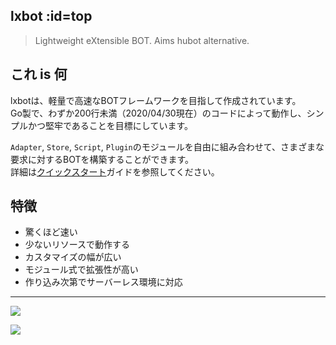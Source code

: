 ## lxbot :id=top

> Lightweight eXtensible BOT. Aims hubot alternative.

## これ is 何

lxbotは、軽量で高速なBOTフレームワークを目指して作成されています。  
Go製で、わずか200行未満（2020/04/30現在）のコードによって動作し、シンプルかつ堅牢であることを目標にしています。

`Adapter`, `Store`, `Script`, `Plugin`のモジュールを自由に組み合わせて、さまざまな要求に対するBOTを構築することができます。  
詳細は[クイックスタート](quickstart.md)ガイドを参照してください。

## 特徴

- 驚くほど速い
- 少ないリソースで動作する
- カスタマイズの幅が広い
- モジュール式で拡張性が高い
- 作り込み次第でサーバーレス環境に対応

----

![](https://i.imgur.com/yFp451M.png)

![](https://i.imgur.com/9BWZgGS.png)
